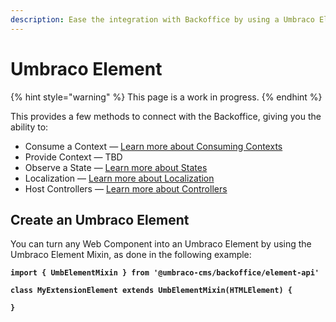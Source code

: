 ```yaml
---
description: Ease the integration with Backoffice by using a Umbraco Element
---
```


# Umbraco Element

{% hint style="warning" %}
This page is a work in progress.
{% endhint %}

This provides a few methods to connect with the Backoffice, giving you the ability to:

* Consume a Context — [Learn more about Consuming Contexts](../context-api/)
* Provide Context — TBD
* Observe a State — [Learn more about States](../states.md#observe-a-state-via-umbraco-element-or-umbraco-controller)
* Localization — [Learn more about Localization](../localization/)
* Host Controllers — [Learn more about Controllers](controllers/)

## Create an Umbraco Element

You can turn any Web Component into an Umbraco Element by using the Umbraco Element Mixin, as done in the following example:

<pre class="language-csharp"><code class="lang-csharp"><strong>import { UmbElementMixin } from '@umbraco-cms/backoffice/element-api'
</strong>
<strong>class MyExtensionElement extends UmbElementMixin(HTMLElement) {
</strong>
<strong>}
</strong></code></pre>
